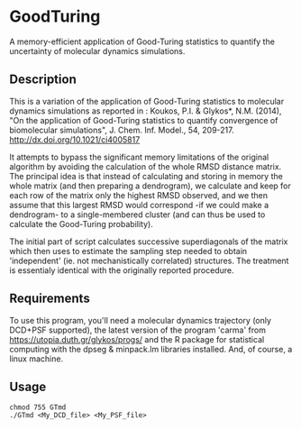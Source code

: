 # GoodTuring
A memory-efficient application of Good-Turing statistics to quantify the uncertainty of molecular dynamics simulations.

## Description
This is a variation of the application of Good-Turing statistics to molecular dynamics simulations as reported in : Koukos, P.I. & Glykos*, N.M. (2014), "On the application of Good-Turing statistics to quantify convergence of biomolecular simulations", J. Chem. Inf. Model., 54, 209-217. http://dx.doi.org/10.1021/ci4005817

It attempts to bypass the significant memory limitations of the original algorithm by avoiding the calculation of the whole RMSD distance matrix. The principal idea is that instead of calculating and storing in memory the whole matrix (and then preparing a dendrogram), we calculate and keep for each row of the matrix only the highest RMSD observed, and we then assume that this largest RMSD would correspond -if we could make a dendrogram- to a single-membered cluster (and can thus be used to calculate the Good-Turing probability). 

The initial part of script calculates successive superdiagonals of the matrix which then uses to estimate the sampling step needed to obtain 'independent' (ie. not mechanistically correlated) structures. The treatment is essentialy identical with the originally reported procedure.

## Requirements
To use this program, you'll need a molecular dynamics trajectory (only DCD+PSF supported), the latest version of the program 'carma' from https://utopia.duth.gr/glykos/progs/ and the R package for statistical computing with the dpseg & minpack.lm libraries installed. And, of course, a linux machine.

## Usage
```
chmod 755 GTmd
./GTmd <My_DCD_file> <My_PSF_file>
```
